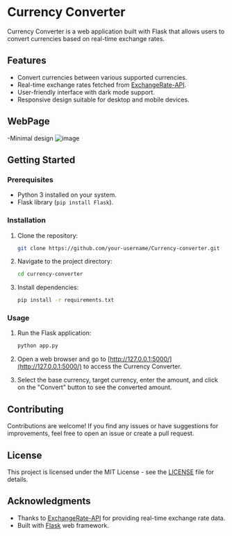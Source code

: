 # Currency Converter

Currency Converter is a web application built with Flask that allows users to convert currencies based on real-time exchange rates.

## Features

- Convert currencies between various supported currencies.
- Real-time exchange rates fetched from [ExchangeRate-API](https://www.exchangerate-api.com/).
- User-friendly interface with dark mode support.
- Responsive design suitable for desktop and mobile devices.

## WebPage

-Minimal design
![image](https://github.com/Dharinesh/Currency_converter/assets/108059896/2a8b2c58-5dc7-4ddb-8a35-3e05ccb44ee7)

## Getting Started

### Prerequisites

- Python 3 installed on your system.
- Flask library (`pip install Flask`).

### Installation

1. Clone the repository:

    ```bash
    git clone https://github.com/your-username/Currency-converter.git
    ```

2. Navigate to the project directory:

    ```bash
    cd currency-converter
    ```

3. Install dependencies:

    ```bash
    pip install -r requirements.txt
    ```

### Usage

1. Run the Flask application:

    ```bash
    python app.py
    ```

2. Open a web browser and go to [http://127.0.0.1:5000/](http://127.0.0.1:5000/) to access the Currency Converter.

3. Select the base currency, target currency, enter the amount, and click on the "Convert" button to see the converted amount.

## Contributing

Contributions are welcome! If you find any issues or have suggestions for improvements, feel free to open an issue or create a pull request.

## License

This project is licensed under the MIT License - see the [LICENSE](LICENSE) file for details.

## Acknowledgments

- Thanks to [ExchangeRate-API](https://www.exchangerate-api.com/) for providing real-time exchange rate data.
- Built with [Flask](https://flask.palletsprojects.com/) web framework.
